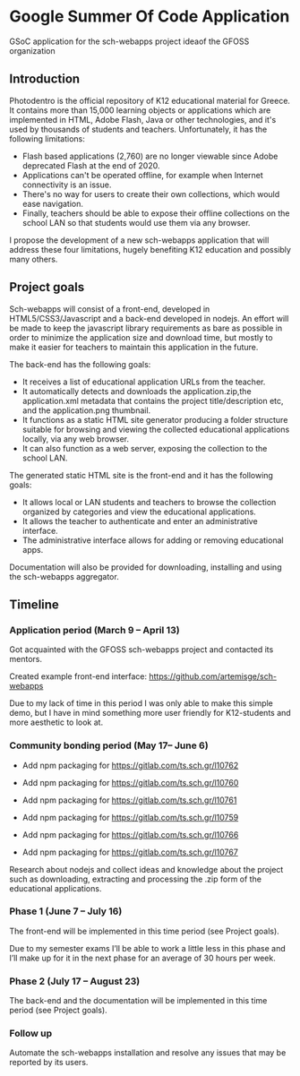 # Google Summer Of Code Application

GSoC application for the sch-webapps project ideaof the GFOSS organization

## Introduction

Photodentro is the official repository of K12 educational material for Greece. It contains more
than 15,000 learning objects or applications which are implemented in HTML, Adobe Flash,
Java or other technologies, and it's used by thousands of students and teachers.
Unfortunately, it has the following limitations:

- Flash based applications (2,760) are no longer viewable since Adobe deprecated
Flash at the end of 2020.
- Applications can't be operated offline, for example when Internet connectivity is an
issue.
- There's no way for users to create their own collections, which would ease
navigation.
- Finally, teachers should be able to expose their offline collections on the school LAN
so that students would use them via any browser.


I propose the development of a new sch-webapps application that will address these four limitations, hugely benefiting K12 education and possibly many others.

## Project goals

Sch-webapps will consist of a front-end, developed in HTML5/CSS3/Javascript and a back-end developed in nodejs. An effort will be made to keep the javascript library requirements as bare as possible in order to minimize the application size and download
time, but mostly to make it easier for teachers to maintain this application in the future.

The back-end has the following goals:

- It receives a list of educational application URLs from the teacher.
- It automatically detects and downloads the application.zip,the application.xml metadata that contains the project title/description etc, and the application.png thumbnail.
- It functions as a static HTML site generator producing a folder structure suitable for browsing and viewing the collected educational applications locally, via any web browser.
- It can also function as a web server, exposing the collection to the school LAN.


The generated static HTML site is the front-end and it has the following goals:
- It allows local or LAN students and teachers to browse the collection organized by categories and view the educational applications.
- It allows the teacher to authenticate and enter an administrative interface.
- The administrative interface allows for adding or removing educational apps.

Documentation will also be provided for downloading, installing and using the sch-webapps aggregator.

## Timeline

### Application period (March 9 – April 13)

Got acquainted with the GFOSS sch-webapps project and contacted its mentors.

Created example front-end interface: https://github.com/artemisge/sch-webapps

Due to my lack of time in this period I was only able to make this simple demo, but I have in mind something more user friendly for K12-students and more aesthetic to look at.

### Community bonding period (May 17– June 6)

- Add npm packaging for https://gitlab.com/ts.sch.gr/l10762

- Add npm packaging for https://gitlab.com/ts.sch.gr/l10760

- Add npm packaging for https://gitlab.com/ts.sch.gr/l10761

- Add npm packaging for https://gitlab.com/ts.sch.gr/l10759

- Add npm packaging for https://gitlab.com/ts.sch.gr/l10766

- Add npm packaging for https://gitlab.com/ts.sch.gr/l10767

Research about nodejs and collect ideas and knowledge about the project such as downloading, extracting and processing the .zip form of the educational applications.


### Phase 1 (June 7 – July 16)

The front-end will be implemented in this time period (see Project goals).

Due to my semester exams I’ll be able to work a little less in this phase and I’ll make up for it in the next phase for an average of 30 hours per week.

### Phase 2 (July 17 – August 23)

The back-end and the documentation will be implemented in this time period (see Project goals).

### Follow up

Automate the sch-webapps installation and resolve any issues that may be reported by its users.


